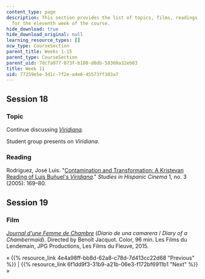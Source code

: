 ```yaml
---
content_type: page
description: This section provides the list of topics, films, readings, and assignments
  for the eleventh week of the course.
hide_download: true
hide_download_original: null
learning_resource_types: []
ocw_type: CourseSection
parent_title: Weeks 1-15
parent_type: CourseSection
parent_uid: 7dcfa077-073f-b180-d8db-58360a32eb03
title: Week 11
uid: 77259e5e-3d1c-7f2e-a4e6-45573ff303a7
---
```


Session 18
----------

### Topic

Continue discussing [_Viridiana_](http://www.imdb.com/title/tt0055601/?ref_=fn_al_tt_1)_._ 

Student group presents on _Viridiana_.

### Reading

Rodríguez, José Luis. "[Contamination and Transformation: A Kristevan Reading of Luis Buñuel's _Viridiana_](http://dx.doi.org/10.1386/shci.1.3.169/1)." _Studies in Hispanic Cinema_ 1, no. 3 (2005): 169–80.

Session 19
----------

### Film

[_Journal d'une Femme de Chambre_](http://www.imdb.com/title/tt2711898/?ref_=nv_sr_1) (_Diario de una camarera_ / _Diary of a Chambermaid_). Directed by Benoît Jacquot. Color, 96 min. Les Films du Lendemain, JPG Productions, Les Films du Fleuve, 2015.

« {{% resource_link 4e4a98ff-bb8d-62a8-c78d-7d413cc22d68 "Previous" %}} | {{% resource_link 6f1dd9f3-31b9-a21b-06e3-f172bf6911b1 "Next" %}} »